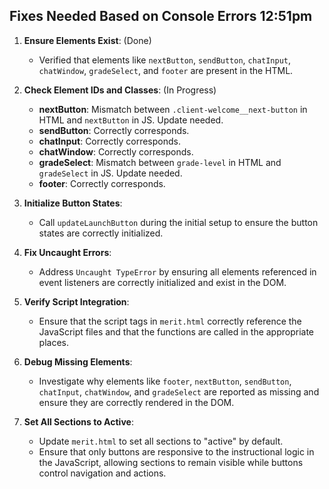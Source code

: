## Fixes Needed Based on Console Errors 12:51pm

1. **Ensure Elements Exist**: (Done)
   - Verified that elements like `nextButton`, `sendButton`, `chatInput`, `chatWindow`, `gradeSelect`, and `footer` are present in the HTML.

2. **Check Element IDs and Classes**: (In Progress)
   - **nextButton**: Mismatch between `.client-welcome__next-button` in HTML and `nextButton` in JS. Update needed.
   - **sendButton**: Correctly corresponds.
   - **chatInput**: Correctly corresponds.
   - **chatWindow**: Correctly corresponds.
   - **gradeSelect**: Mismatch between `grade-level` in HTML and `gradeSelect` in JS. Update needed.
   - **footer**: Correctly corresponds.

3. **Initialize Button States**:
   - Call `updateLaunchButton` during the initial setup to ensure the button states are correctly initialized.

4. **Fix Uncaught Errors**:
   - Address `Uncaught TypeError` by ensuring all elements referenced in event listeners are correctly initialized and exist in the DOM.

5. **Verify Script Integration**:
   - Ensure that the script tags in `merit.html` correctly reference the JavaScript files and that the functions are called in the appropriate places.

6. **Debug Missing Elements**:
   - Investigate why elements like `footer`, `nextButton`, `sendButton`, `chatInput`, `chatWindow`, and `gradeSelect` are reported as missing and ensure they are correctly rendered in the DOM.

7. **Set All Sections to Active**:
   - Update `merit.html` to set all sections to "active" by default.
   - Ensure that only buttons are responsive to the instructional logic in the JavaScript, allowing sections to remain visible while buttons control navigation and actions.